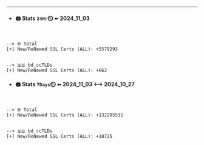 

---
- #### 🖨️ **Stats** `24Hr`⏲️ ➼ 2024_11_03
```console


--> 🌐 Total
[+] New/ReNewed SSL Certs (ALL): +5579293


--> 🇧🇩 bd_ccTLDs
[+] New/ReNewed SSL Certs (ALL): +662

```

- #### 🖨️ **Stats** `7Days`⏲️ ➼ 2024_11_03 <--> 2024_10_27
```console


--> 🌐 Total
[+] New/ReNewed SSL Certs (ALL): +132205531


--> 🇧🇩 bd_ccTLDs
[+] New/ReNewed SSL Certs (ALL): +18725

```

